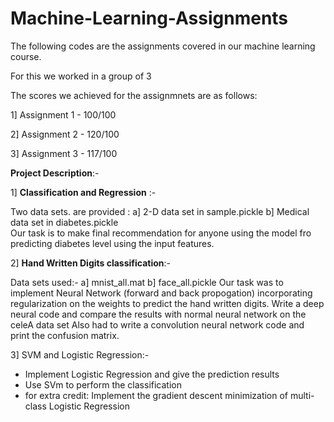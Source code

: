 # Machine-Learning-Assignments
The following codes are the assignments covered in our machine learning course.

For this we worked in a group of 3 

The scores we achieved for the assignmnets are as follows:

1] Assignment 1 - 100/100

2] Assignment 2 - 120/100

3] Assignment 3 - 117/100


**Project Description**:-

1] **Classification and Regression** :- 

  Two data sets. are provided :
    a] 2-D data set in sample.pickle 
    b] Medical data set in diabetes.pickle  
  Our task is to make final recommendation for anyone using the model fro predicting diabetes level using the input features.
 
2] **Hand Written Digits classification**:-

  Data sets used:-
    a] mnist_all.mat
    b] face_all.pickle 
  Our task was to implement Neural Network (forward and back propogation) incorporating regularization on the weights to predict the hand written digits.
  Write a deep neural code and compare the results with normal neural network on the celeA data set
  Also had to write a convolution neural network code and print the confusion matrix. 

3] SVM and Logistic Regression:-

  * Implement Logistic Regression and give the prediction results
  * Use SVm to perform the classification
  * for extra credit: Implement the gradient descent minimization of multi-class Logistic Regression 

